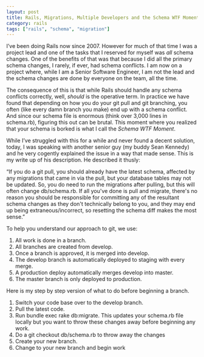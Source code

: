 ```yaml
---
layout: post
title: Rails, Migrations, Multiple Developers and the Schema WTF Moment
category: rails
tags: ["rails", "schema", "migration"]
---
```

I’ve been doing Rails now since 2007.  However for much of that time I was a project lead and one of the tasks that I reserved for myself was *all* schema changes.  One of the benefits of that was that because I did all the primary schema changes, I rarely, if ever, had schema conflicts.  I am now on a project where, while I am a Senior Software Engineer, I am not the lead and the schema changes are done by everyone on the team, all the time.  

The consequence of this is that while Rails should handle any schema conflicts correctly, well, *should* is the operative term.  In practice we have found that depending on how you do your git pull and git branching, you often (like every damn branch you make) end up with a schema conflict.  And since our schema file is enormous (think over 3,000 lines in schema.rb), figuring this out can be brutal.  This moment where you realized that your schema is borked is what I call the *Schema WTF Moment*.

While I’ve struggled with this for a while and never found a decent solution, today, I was speaking with another senior guy (my buddy Sean Kennedy) and he very cogently explained the issue in a way that made sense.  This is my write up of his description.  He described it thusly:

“If you do a git pull, you should already have the latest schema, affected by any migrations that came in via the pull, but your database tables may not be updated. So, you do need to run the migrations after pulling, but this will often change db/schema.rb. If all you've done is pull and migrate, there's no reason you should be responsible for committing any of the resultant schema changes as they don't technically belong to you, and they may end up being extraneous/incorrect, so resetting the schema diff makes the most sense.”

To help you understand our approach to git, we use:

1. All work is done in a branch.
2. All branches are created from develop.
3. Once a branch is approved, it is merged into develop.
4. The develop branch is automatically deployed to staging with every merge.
5. A production deploy automatically merges develop into master.
6. The master branch is only deployed to production.

Here is my step by step version of what to do before beginning a branch.

1. Switch your code base over to the develop branch.
2. Pull the latest code.
3. Run bundle exec rake db:migrate.  This updates your schema.rb file locally but you want to throw these changes away before beginning any work.
4. Do a git checkout db/schema.rb to throw away the changes
5. Create your new branch.
6. Change to your new branch and begin work
